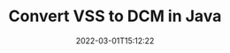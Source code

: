---
############################# Static ############################
layout: "auto-gen-conversion"
date: 2022-03-01T15:12:22
draft: false
otherformats: doc docm docx dot dotm dotx epub md odt ott pdf rtf tex txt vdx vsdm vsdx vssm vssx vstm vstx vsx vtx xps
breadcrumb: VSS to DCM in Java

############################# Head ############################
head_title: "Convert VSS to DCM in Java"
head_description: "VSS to DCM conversion in Java with a few lines of code. Convert over 160 file formats using the GroupDocs Document Conversion API for Java."

############################# Header ############################
title: "Convert VSS to DCM in Java"
description: "VSS to DCM conversion with a few lines of Java code"
bg_image: "https://cms.admin.containerize.com/templates/aspose/App_Themes/V3/images/bg/header1.png"
bg_overlay: false
button:
    enable: true

############################# SubMenu ############################
submenu:
    enable: true

    left:
        img_alt: "GroupDocs.Conversion for Java"
        image: "https://cms.admin.containerize.com/templates/groupdocs/images/product-logos/90x90-noborder/groupdocs-conversion-java.png"
        product: "GroupDocs.Conversion"
        platform: "Java"

    

############################# About ############################
about:
    enable: true
    title: "About GroupDocs.Conversion for Java API"
    content: |
        [GroupDocs.Conversion for Java](https://products.groupdocs.com/conversion/java/) is an advanced file format conversion API for converting between popular image and document formats such as Microsoft Office, OpenDocument, PDF, HTML, email, CAD. and much more with just a few lines of code. The native API automatically detects the formats of the original documents and offers many options for customizing the converted documents. Along with the function of extracting information from a document, it also supports caching of the conversion results to the local disk by default. However, any type of cache storage can be supported by implementing the appropriate interfaces - Amazon S3, Dropbox, Google Drive, Windows Azure, Reddis, or any others.
    

overview:
    enable: true
    content: |
        Convert your VSS files to DCM files in Java. It only takes a couple of lines of Java code on any platform of your choice, such as Windows, Linux, macOS.
        You can try converting VSS to DCM for free and evaluate the quality of the conversion results.
        Along with simple file conversion scripts, you can try more sophisticated options for loading the VSS source file and storing the DCM output.
        
        For example, for the source file VSS, you can use the following upload options:

        * automatic detection of the file format;
        * specify a password for protected files (if the file format supports it);
        * replace missing fonts to preserve the appearance of the document.

        There are also advanced conversion options for the DCM file:

        * convert a specific page of a document or a range of pages;
        * add a watermark to the converted DCM.

        Once the conversion is complete, you can save the DCM file to your local file path or to any third party storage such as FTP, Amazon S3, Google Drive, Dropbox etc.
        Please note - to convert VSS to DCM, you do not need to install any additional software, such as MS Office, Open Office, Adobe Acrobat Reader etc. 


############################# Steps ############################
steps:
    enable: true
    title_left: "Steps to Convert VSS to DCM in Java"
    content_left: |
        [GroupDocs.Conversion](https://products.groupdocs.com/conversion/java/) allows developers to easily convert a VSS file to DCM with a few lines of code.

        * Create a new instance of the Converter class and upload the file VSS with the full path
        * Set ConvertOptions for document type to DCM.
        * Call the convert() method and pass the document name (full path) and format (DCM) as a parameter
        
    title_right: "System Requirements"
    content_right: |
        Basic conversion using GroupDocs.Conversion for the Java API can be done with just a few lines of code. Our APIs are supported on all major platforms and operating systems. Before executing the code below, make sure you have the following prerequisites installed on your system.

        * Operating systems: Microsoft Windows, Linux, MacOS
        * Development environment: NetBeans, Intellij IDEA, Eclipse, etc.
        * Java runtime: J2SE 6.0 and above
        * Get the latest GroupDocs.Conversion for Java from [Maven](https://repository.groupdocs.com/webapp/#/artifacts/browse/tree/General/repo/com/groupdocs/groupdocs-conversion)
        
    code: |
        ```java
        // Load source file VSS for conversion
        Converter converter = new Converter("input.vss");
        // Prepare conversion options for target format DCM
        ConvertOptions convertOptions = new FileType().fromExtension("dcm").getConvertOptions();
        // Convert to DCM format
        converter.convert("output.dcm", convertOptions);
        
        ```
        
demos:
    enable: true
    title: "VSS to DCM Live Demo"
    content: |
       Convert VSS to DCM now by visiting the [GroupDocs.Conversion App](https://products.groupdocs.app/conversion/family) website. The free demo has the following benefits
       

more_formats:
    enable: true
    title: "Other supported VSS conversions in Java"
    content: "You can also convert VSS to many other file formats. Please see the list below."
       
       
back_to_top:
    enable: true
---